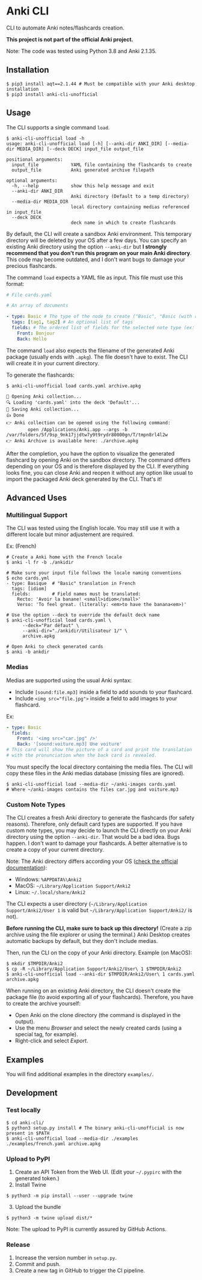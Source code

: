 # Anki CLI

CLI to automate Anki notes/flashcards creation.

**This project is not part of the official Anki project.**

Note: The code was tested using Python 3.8 and Anki 2.1.35.

## Installation

```shell
$ pip3 install aqt==2.1.44 # Must be compatible with your Anki desktop installation
$ pip3 install anki-cli-unofficial
```

## Usage

The CLI supports a single command `load`.

```shell
$ anki-cli-unofficial load -h
usage: anki-cli-unofficial load [-h] [--anki-dir ANKI_DIR] [--media-dir MEDIA_DIR] [--deck DECK] input_file output_file

positional arguments:
  input_file            YAML file containing the flashcards to create
  output_file           Anki generated archive filepath

optional arguments:
  -h, --help            show this help message and exit
  --anki-dir ANKI_DIR
                        Anki directory (Default to a temp directory)
  --media-dir MEDIA_DIR
                        local directory containing medias referenced in input_file
  --deck DECK
                        deck name in which to create flashcards
```

By default, the CLI will create a sandbox Anki environment. This temporary directory will be deleted by your OS after a few days. You can specify an existing Anki directory using the option `--anki-dir` but **I strongly recommend that you don't run this program on your main Anki directory**. This code may become outdated, and I don't want bugs to damage your precious flashcards.

The command `load` expects a YAML file as input. This file must use this format:

```yaml
# File cards.yaml

# An array of documents

- type: Basic # The type of the node to create ("Basic", "Basic (with reverse card)", etc.). Also known as the model.
  tags: [tag1, tag2] # An optional list of tags
  fields: # The ordered list of fields for the selected note type (ex: Basic notes require two fields: Front & Back)
    Front: Bonjour
    Back: Hello
```

The command `load` also expects the filename of the generated Anki package (usually ends with `.apkg`). The file doesn't have to exist. The CLI will create it in your current directory.

To generate the flashcards:

```shell
$ anki-cli-unofficial load cards.yaml archive.apkg

📂 Opening Anki collection...
🔍 Loading 'cards.yaml' into the deck 'Default'...
💾 Saving Anki collection...
👍 Done
👉 Anki collection can be opened using the following command:
        open /Applications/Anki.app --args -b /var/folders/5f/9sp_9nk17jjdtw7y9t9rydr80000gn/T/tmpn8rl4l2w
👉 Anki Archive is available here: ./archive.apkg
```

After the completion, you have the option to visualize the generated flashcard by opening Anki on the sandbox directory. The command differs depending on your OS and is therefore displayed by the CLI. If everything looks fine, you can close Anki and reopen it without any option like usual to import the packaged Anki deck generated by the CLI. That's it!

## Advanced Uses

### Multilingual Support

The CLI was tested using the English locale. You may still use it with a different locale but minor adjustement are required.

Ex: (French)

```
# Create a Anki home with the French locale
$ anki -l fr -b ./ankidir

# Make sure your input file follows the locale naming conventions
$ echo cards.yml
- type: Basique  # "Basic" translation in French
  tags: [idiom]
  fields:        # Field names must be translated:
    Recto: 'Avoir la banane! <small>idiom</small>'
    Verso: 'To feel great. (literally: <em>to have the banana<em>)'

# Use the option --deck to override the default deck name
$ anki-cli-unofficial load cards.yaml \
      --deck="Par défaut" \
      --anki-dir="./ankidir/Utilisateur 1/" \
      archive.apkg

# Open Anki to check generated cards
$ anki -b ankdir
```


### Medias

Medias are supported using the usual Anki syntax:

* Include `[sound:file.mp3]` inside a field to add sounds to your flashcard.
* Include `<img src="file.jpg">` inside a field to add images to your flashcard.

Ex:

```yaml
- type: Basic
  fields:
    Front: '<img src="car.jpg" />'
    Back: '[sound:voiture.mp3] Une voiture'
# This card will show the picture of a card and print the translation
# with the pronunciation when the back card is revealed.
```

You must specify the local directory containing the media files. The CLI will copy these files in the Anki medias database (missing files are ignored).

```shell
$ anki-cli-unofficial load --media-dir ~/anki-images cards.yaml
# Where ~/anki-images contains the files car.jpg and voiture.mp3
```

### Custom Note Types

The CLI creates a fresh Anki directory to generate the flashcards (for safety reasons). Therefore, only default card types are supported. If you have custom note types, you may decide to launch the CLI directly on your Anki directory using the option `--anki-dir`. That would be a bad idea. Bugs happen. I don't want to damage your flashcards. A better alternative is to create a copy of your current directory.

Note: The Anki directory differs according your OS ([check the official documentation](https://docs.ankiweb.net/#/files?id=file-locations)):

* Windows: `%APPDATA%\Anki2`
* MacOS: `~/Library/Application Support/Anki2`
* Linux: `~/.local/share/Anki2`

The CLI expects a user directory (`~/Library/Application Support/Anki2/User 1` is valid but `~/Library/Application Support/Anki2/` is not).

**Before running the CLI, make sure to back up this directory!** (Create a zip archive using the file explorer or using the terminal.) Anki Desktop creates automatic backups by default, but they don't include medias.

Then, run the CLI on the copy of your Anki directory. Example (on MacOS):

```
$ mkdir $TMPDIR/Anki2
$ cp -R ~/Library/Application Support/Anki2/User\ 1 $TMPDIR/Anki2
$ anki-cli-unofficial load --anki-dir $TMPDIR/Anki2/User\ 1 cards.yaml archive.apkg
```

When running on an existing Anki directory, the CLI doesn't create the package file (to avoid exporting all of your flashcards). Therefore, you have to create the archive yourself:

* Open Anki on the clone directory (the command is displayed in the output).
* Use the menu _Browser_ and select the newly created cards (using a special tag, for example).
* Right-click and select _Export_.

## Examples

You will find additional examples in the directory `examples/`.


## Development

### Test locally

```shell
$ cd anki-cli/
$ python3 setup.py install # The binary anki-cli-unofficial is now present in $PATH
$ anki-cli-unofficial load --media-dir ./examples ./examples/french.yaml archive.apkg
```

### Upload to PyPI

1. Create an API Token from the Web UI. (Edit your `~/.pypirc` with the generated token.)
2. Install Twine
```shell
$ python3 -m pip install --user --upgrade twine
```
3. Upload the bundle
```shell
$ python3 -m twine upload dist/*
```

Note: The upload to PyPI is currently assured by GitHub Actions.


### Release

1. Increase the version number in `setup.py`.
2. Commit and push.
3. Create a new tag in GitHub to trigger the CI pipeline.
